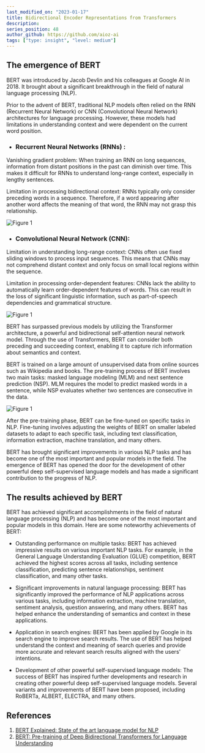 ```yaml
---
last_modified_on: "2023-01-17"
title: Bidirectional Encoder Representations from Transformers
description: 
series_position: 48
author_github: https://github.com/aioz-ai
tags: ["type: insight", "level: medium"]
---
```


## The emergence of BERT

BERT was introduced by Jacob Devlin and his colleagues at Google AI in 2018. It brought about a significant breakthrough in the field of natural language processing (NLP).

Prior to the advent of BERT, traditional NLP models often relied on the RNN (Recurrent Neural Network) or CNN (Convolutional Neural Network) architectures for language processing. However, these models had limitations in understanding context and were dependent on the current word position.
- ### Recurrent Neural Networks (RNNs) : 

Vanishing gradient problem: When training an RNN on long sequences, information from distant positions in the past can diminish over time. This makes it difficult for RNNs to understand long-range context, especially in lengthy sentences.

Limitation in processing bidirectional context: RNNs typically only consider preceding words in a sequence. Therefore, if a word appearing after another word affects the meaning of that word, the RNN may not grasp this relationship.

![Figure 1](https://drive.google.com/uc?export=view&id=1PXRLvxVcCvNHPyYF9z9mSjTlyg76HKkh)

- ### Convolutional Neural Network (CNN): 
Limitation in understanding long-range context: CNNs often use fixed sliding windows to process input sequences. This means that CNNs may not comprehend distant context and only focus on small local regions within the sequence.

Limitation in processing order-dependent features: CNNs lack the ability to automatically learn order-dependent features of words. This can result in the loss of significant linguistic information, such as part-of-speech dependencies and grammatical structure.

![Figure 1](https://drive.google.com/uc?export=view&id=1Ipafj1gUTT30zYgxuoNNQ2IelSEqDfH9)

BERT has surpassed previous models by utilizing the Transformer architecture, a powerful and bidirectional self-attention neural network model. Through the use of Transformers, BERT can consider both preceding and succeeding context, enabling it to capture rich information about semantics and context.

BERT is trained on a large amount of unsupervised data from online sources such as Wikipedia and books. The pre-training process of BERT involves two main tasks: masked language modeling (MLM) and next sentence prediction (NSP). MLM requires the model to predict masked words in a sentence, while NSP evaluates whether two sentences are consecutive in the data.

![Figure 1](https://drive.google.com/uc?export=view&id=1zyK93y938YzqBeXTeXIEgaj2efBZiaIK)

After the pre-training phase, BERT can be fine-tuned on specific tasks in NLP. Fine-tuning involves adjusting the weights of BERT on smaller labeled datasets to adapt to each specific task, including text classification, information extraction, machine translation, and many others.

BERT has brought significant improvements in various NLP tasks and has become one of the most important and popular models in the field. The emergence of BERT has opened the door for the development of other powerful deep self-supervised language models and has made a significant contribution to the progress of NLP.

## The results achieved by BERT

BERT has achieved significant accomplishments in the field of natural language processing (NLP) and has become one of the most important and popular models in this domain. Here are some noteworthy achievements of BERT:

- Outstanding performance on multiple tasks: BERT has achieved impressive results on various important NLP tasks. For example, in the General Language Understanding Evaluation (GLUE) competition, BERT achieved the highest scores across all tasks, including sentence classification, predicting sentence relationships, sentiment classification, and many other tasks.

- Significant improvements in natural language processing: BERT has significantly improved the performance of NLP applications across various tasks, including information extraction, machine translation, sentiment analysis, question answering, and many others. BERT has helped enhance the understanding of semantics and context in these applications.

- Application in search engines: BERT has been applied by Google in its search engine to improve search results. The use of BERT has helped understand the context and meaning of search queries and provide more accurate and relevant search results aligned with the users' intentions.

- Development of other powerful self-supervised language models: The success of BERT has inspired further developments and research in creating other powerful deep self-supervised language models. Several variants and improvements of BERT have been proposed, including RoBERTa, ALBERT, ELECTRA, and many others.

## References
1. [BERT Explained: State of the art language model for NLP](https://towardsdatascience.com/bert-explained-state-of-the-art-language-model-for-nlp-f8b21a9b6270)
2. [BERT: Pre-training of Deep Bidirectional Transformers for Language Understanding](https://arxiv.org/abs/1810.04805)
